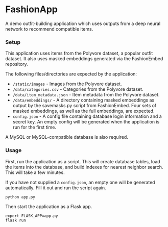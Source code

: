 # FashionApp

A demo outfit-building application which uses outputs from a deep neural network to recommend compatible items.

### Setup

This application uses items from the Polyvore dataset, a popular outfit dataset. It also uses masked embeddings generated via the FashionEmbed repository.

The following files/directories are expected by the application:

- `/static/images` - Images from the Polyvore dataset.
- `/data/categories.csv` - Categories from the Polyvore dataset.
- `/data/item_metadata.json` - Item metadata from the Polyvore dataset.
- `/data/embeddings/` - A directory containing masked embeddings as output by the savemasks.py script from FashionEmbed. Four sets of masked embeddings, as well as the full embeddings, are expected.
- `config.json` - A config file containing database login information and a secret key. An empty config will be generated when the application is run for the first time.

A MySQL or MySQL-compatible database is also required.

### Usage

First, run the application as a script. This will create database tables, load the items into the database, and build indexes for nearest neighbor search. This will take a few minutes.

If you have not supplied a `config.json`, an empty one will be generated automatically. Fill it out and run the script again.

```
python app.py
```

Then start the application as a Flask app.

```
export FLASK_APP=app.py
flask run
```
